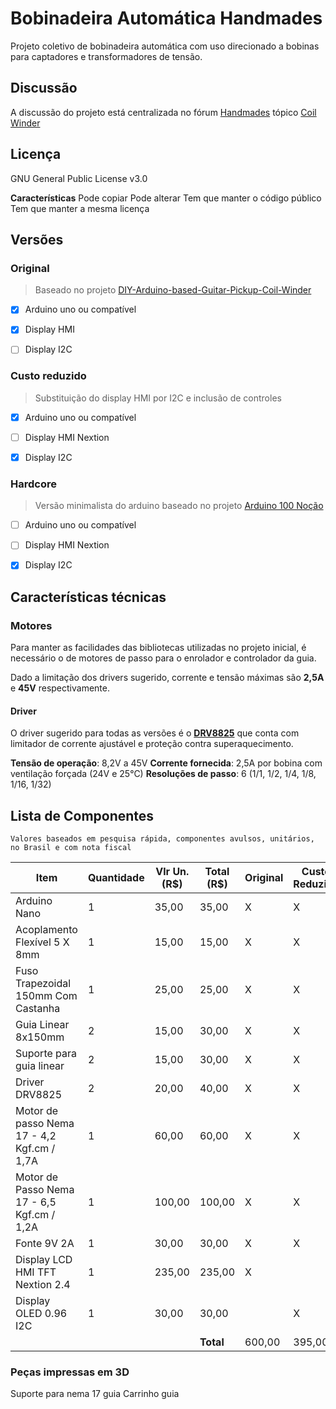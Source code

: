 
# Bobinadeira Automática Handmades

Projeto coletivo de bobinadeira automática com uso direcionado a bobinas para captadores e transformadores de tensão.

## Discussão

A discussão do projeto está centralizada no fórum [Handmades](http://www.handmades.com.br/forum/) tópico [Coil Winder](http://www.handmades.com.br/forum/index.php?topic=12323.0)

## Licença

GNU General Public License v3.0

**Características**
Pode copiar
Pode alterar
Tem que manter o código público
Tem que manter a mesma licença

## Versões

### Original

> Baseado no projeto [DIY-Arduino-based-Guitar-Pickup-Coil-Winder](https://github.com/sandy9159/DIY-Arduino-based-Guitar-Pickup-Coil-Winder)

- [x] Arduino uno ou compatível
- [x] Display HMI
- [ ] Display I2C


### Custo reduzido

> Substituição do display HMI por I2C e inclusão de controles

- [x] Arduino uno ou compatível
- [ ] Display HMI Nextion
- [x] Display I2C


### Hardcore

> Versão minimalista do arduino baseado no projeto [Arduino 100 Noção](https://garoa.net.br/wiki/Arduino_100_No%C3%A7%C3%A3o#Esquema_de_montagem_2)

- [ ] Arduino uno ou compatível
- [ ] Display HMI Nextion
- [x] Display I2C


## Características técnicas
### Motores
Para manter as facilidades das bibliotecas utilizadas no projeto inicial, é necessário o de motores de passo para o enrolador e controlador da guia.

Dado a limitação dos drivers sugerido, corrente e tensão máximas são **2,5A** e **45V** respectivamente.

#### Driver
O driver sugerido para todas as versões é o **[DRV8825](https://www.ti.com/lit/ds/symlink/drv8825.pdf?ts=1625675683245)** que conta com limitador de corrente ajustável e proteção contra superaquecimento.

**Tensão de operação**: 8,2V a 45V
**Corrente fornecida**: 2,5A por bobina com ventilação forçada (24V e 25°C)
**Resoluções de passo**: 6 (1/1, 1/2, 1/4, 1/8, 1/16, 1/32)


## Lista de Componentes

    Valores baseados em pesquisa rápida, componentes avulsos, unitários, no Brasil e com nota fiscal

| Item | Quantidade | Vlr Un. (R$) | Total (R$) | Original | Custo Reduzido |
|--|--|--|--|--|--|
|Arduino Nano | 1 | 35,00| 35,00 | X | X |
|Acoplamento Flexível 5 X 8mm | 1 | 15,00| 15,00 | X | X |
|Fuso Trapezoidal 150mm Com Castanha | 1 | 25,00| 25,00 | X | X |
|Guia Linear 8x150mm | 2 | 15,00| 30,00 | X | X |
|Suporte para guia linear | 2 | 15,00| 30,00 | X | X |
|Driver DRV8825 | 2 | 20,00| 40,00 | X | X |
|Motor de passo Nema 17 - 4,2 Kgf.cm / 1,7A | 1 | 60,00| 60,00 | X | X |
|Motor de Passo Nema 17 - 6,5 Kgf.cm / 1,2A | 1 | 100,00 | 100,00 | X | X |
|Fonte 9V 2A | 1 | 30,00 | 30,00 | X | X |
|Display LCD HMI TFT Nextion 2.4 | 1 | 235,00 | 235,00 | X |  |
|Display OLED 0.96 I2C | 1 | 30,00 | 30,00 |  | X |
||||**Total**|600,00|395,00|


### Peças impressas em 3D
Suporte para nema 17 guia
Carrinho guia
